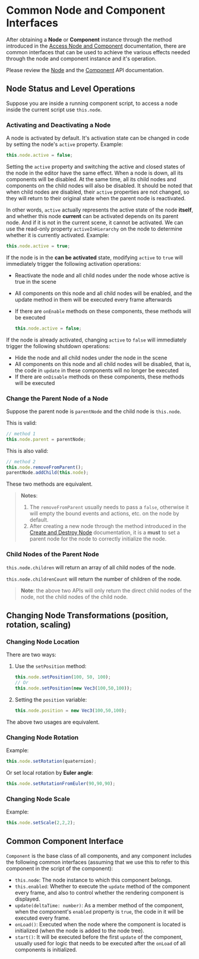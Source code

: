 # Common Node and Component Interfaces

After obtaining a __Node__ or __Component__ instance through the method introduced in the [Access Node and Component](access-node-component.md) documentation, there are common interfaces that can be used to achieve the various effects needed through the node and component instance and it's operation.

Please review the [Node](__APIDOC__/en/#/docs/3.4/en/scene-graph/Class/Node) and the [Component](__APIDOC__/en/#/docs/3.4/en/component/Class/Component) API documentation.

## Node Status and Level Operations

Suppose you are inside a running component script, to access a node inside the current script use `this.node`.

### Activating and Deactivating a Node

A node is activated by default. It's activation state can be changed  in code by setting the node's `active` property. Example:

```ts
this.node.active = false;
```

Setting the `active` property and switching the active and closed states of the node in the editor have the same effect. When a node is down, all its components will be disabled. At the same time, all its child nodes and components on the child nodes will also be disabled. It should be noted that when child nodes are disabled, their `active` properties are not changed, so they will return to their original state when the parent node is reactivated.

In other words, `active` actually represents the active state of the node **itself**, and whether this node **current** can be activated depends on its parent node. And if it is not in the current scene, it cannot be activated. We can use the read-only property `activeInHierarchy` on the node to determine whether it is currently activated. Example:

```ts
this.node.active = true;
```

If the node is in the **can be activated** state, modifying `active` to `true` will immediately trigger the following activation operations:

- Reactivate the node and all child nodes under the node whose active is true in the scene
- All components on this node and all child nodes will be enabled, and the update method in them will be executed every frame afterwards
- If there are `onEnable` methods on these components, these methods will be executed

  ```ts
  this.node.active = false;
  ```

If the node is already activated, changing `active` to `false` will immediately trigger the following shutdown operations:

- Hide the node and all child nodes under the node in the scene
- All components on this node and all child nodes will be disabled, that is, the code in `update` in these components will no longer be executed
- If there are `onDisable` methods on these components, these methods will be executed

### Change the Parent Node of a Node

Suppose the parent node is `parentNode` and the child node is `this.node`. 

This is valid:

```ts
// method 1
this.node.parent = parentNode;
```

This is also valid:

```ts
// method 2
this.node.removeFromParent();
parentNode.addChild(this.node);
```

These two methods are equivalent.

> **Notes**:
> 1. The `removeFromParent` usually needs to pass a `false`, otherwise it will empty the bound events and actions, etc. on the node by default.
> 2. After creating a new node through the method introduced in the [Create and Destroy Node](create-destroy.md) documentation, it is a **must** to set a parent node for the node to correctly initialize the node.

### Child Nodes of the Parent Node

`this.node.children` will return an array of all child nodes of the node.

`this.node.childrenCount` will return the number of children of the node.

> **Note**: the above two APIs will only return the direct child nodes of the node, not the child nodes of the child node.

## Changing Node Transformations (position, rotation, scaling)

### Changing Node Location

There are two ways:

1. Use the `setPosition` method:

    ```ts
    this.node.setPosition(100, 50, 100);
    // Or
    this.node.setPosition(new Vec3(100,50,100));
    ```

2. Setting the `position` variable:

    ```ts
    this.node.position = new Vec3(100,50,100);
    ```

The above two usages are equivalent.

### Changing Node Rotation

Example: 

```ts
this.node.setRotation(quaternion);
```

Or set local rotation by __Euler angle__:

```ts
this.node.setRotationFromEuler(90,90,90);
```

### Changing Node Scale

Example:

```ts
this.node.setScale(2,2,2);
```

## Common Component Interface

`Component` is the base class of all components, and any component includes the following common interfaces (assuming that we use this to refer to this component in the script of the component):

- `this.node`: The node instance to which this component belongs.
- `this.enabled`: Whether to execute the `update` method of the component every frame, and also to control whether the rendering component is displayed.
- `update(deltaTime: number)`: As a member method of the component, when the component's `enabled` property is `true`, the code in it will be executed every frame.
- `onLoad()`: Executed when the node where the component is located is initialized (when the node is added to the node tree).
- `start()`: It will be executed before the first `update` of the component, usually used for logic that needs to be executed after the `onLoad` of all components is initialized.
